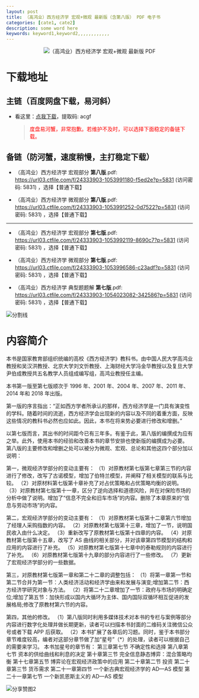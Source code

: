 ```yaml
---
layout: post
title: （高鸿业）西方经济学 宏观+微观 最新版（含第八版） PDF 电子书
categories: [cate1, cate2]
description: some word here
keywords: keyword1,keyword2,,,,,,,,,,,,
---
```


<center><img src="https://pic.imgdb.cn/item/661ab4c968eb935713cb6c86.jpg" alt="（高鸿业）西方经济学 宏观+微观 最新版 PDF"></center>

# 下载地址

## 主链（百度网盘下载，易河斜）

- 看这里：[点我下载](https://pan.baidu.com/s/1qZRtufNxueSwGGkzsLIB5A?pwd=acgf)，提取码: acgf

  > <p style="color:red" >度盘易河蟹，非常抱歉。若维护不及时，可以选择下面稳定的备链下载。</p>

## 备链（防河蟹，速度稍慢，主打稳定下载）

- （高鸿业）西方经济学 宏观部分 **第八版**.pdf: <https://url03.ctfile.com/f/24333903-1053991180-f5ed2e?p=5831> (访问密码: 5831) ，选择【普通下载】

- （高鸿业）西方经济学 微观部分 **第八版**.pdf: <https://url03.ctfile.com/f/24333903-1053991252-0d7522?p=5831> (访问密码: 5831) ，选择【普通下载】

---

- （高鸿业）西方经济学 宏观部分 **第七版**.pdf: <https://url03.ctfile.com/f/24333903-1053992119-8690c7?p=5831> (访问密码: 5831) ，选择【普通下载】

- （高鸿业）西方经济学 微观部分 **第七版**.pdf: <https://url03.ctfile.com/f/24333903-1053996586-c23adf?p=5831> (访问密码: 5831) ，选择【普通下载】

- （高鸿业）西方经济学 典型题题解 **第七版**.pdf: <https://url03.ctfile.com/f/24333903-1054023082-342586?p=5831> (访问密码: 5831) ，选择【普通下载】

![分割线](https://pic.imgdb.cn/item/6612476468eb935713c85291.gif)

# 内容简介

本书是国家教育部组织统编的高校《西方经济学》教科书。由中国人民大学高鸿业教授和吴汉洪教授、北京大学刘文忻教授、上海财经大学冯金华教授以及复旦大学尹伯成教授共五名教学人员组成编写组，高鸿业教授任主编。

本书第一版至第七版顺次于 1996 年、2001 年、2004 年、2007 年、2011 年、2014 年和 2018 年出版。

第一版的序言指出：“正如西方学者所承认的那样，西方经济学是一门具有演变性的学科。随着时间的流逝，西方经济学会出现新的内容以及不同的着重方面，反映这些情况的教科书必然也应如此。因此，本书在将来势必要进行修改和增删。”

以第七版而言，其出书的时间距今已有三年多。有鉴于此，第八版的编撰成为应有之举。此外，使用本书的经验和改善本书的章节安排也使新版的编撰成为必要。 第八版的主要修改和增删之处可以被分为微观、宏观、总论和其他这四个部分加以说明：

第一，微观经济学部分的变动主要有： （1）对原教材第七版第七章第三节的内容进行了修改，改写了古诺模型，增加了伯特兰模型，并阐释了相关模型的联系与比较。 （2）对原材料第七版第十章补充了对占优策略和占优策略均衡的说明。 （3）对原教材第七版第十一章，区分了逆向选择和道德风险，并在对保险市场的分析中做了说明。增加了“信息不完全和旧车市场”的内容。删除了本章原来的“信息与劳动市场”的内容。

第二，宏观经济学部分的变动主要有： （1）对原教材第七版第十二章第六节增加了经理人采购指数的内容。 （2）对原教材第七版第十三章，增加了一节，说明国民收入由什么决定。 （3）重新改写了原教材第七版第十四章的内容。 （4）对原教材第七版第十五章，改写了 AS 曲线的相关部分，并对该章第四节模型的结构和应用的内容进行了补充。 （5）对原教材第七版第十七章中的泰勒规则的内容进行了补充。 （6）对原教材第七版第十九章的部分内容进行了一些修改。 （7）更新了宏观经济学部分的一些数据。

第三，对原教材第七版第一章和第二十二章的调整包括： （1）将第一章第一节和第二节合并为第一节：人类经济活动和经济学由来和发展与演变;增加第二节：西方经济学研究对象与方法。 （2）将第二十二章增加了一节：政府与市场的明确定位;增加了第五节：加快形成以国内大循环为主体、国内国际双循环相互促进的发展格局;修改了原教材第六节的内容。

第四，其他的修改。 （1）第八版同时利用多媒体技术对本书的专栏与案例等部分内容进行数字化处理并做长期更新，读者可以扫描本书封面的二维码关注微信公众号或者下载 APP 后获取。 （2）本书扩展了各章后的习题。同时，鉴于本书部分章节难度较高，编者对这部分章节做了加“星号”（\*）的处理，读者可以根据自己的需要来学习。 本书加星号的章节有： 第三章第七节 不确定性和选择 第八章第七节 资本的供给曲线和利息的决定 第十章第三节 完全信息静态博弈：混合策略均衡 第十七章第五节 博弈论在宏观经济政策中的应用 第二十章第二节 投资 第二十章第三节 货币需求 第二十一章第四节 一个新古典宏观经济学的 AD—AS 模型 第二十一章第七节 一个新凯恩斯主义的 AD—AS 模型

![分享赞图2](https://pic.imgdb.cn/item/661a35e868eb93571333b3c3.gif)

<!--https://www.gaoding.com/editor/design?id=27912732129277957&mode=user-->
